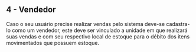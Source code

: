 ## 4 - Vendedor

Caso o seu usuário precise realizar vendas pelo sistema deve-se cadastra-lo como um vendedor, este deve ser vinculado a unidade em que realizará suas vendas e com seu respectivo local de estoque para o débito dos itens movimentados que possuem estoque.